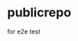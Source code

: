 # publicrepo
for e2e test


































































































































































































































































































































































































































































































































































































































































































































































































































































































































































































































































































































































































































































































































































































































































































































































































































































































































































































































































































































































































































































































































































































































































































































































































































































































































































































































































































































































































































































































































































































































































































































































































































































































































































































































































































































































































































































































































































































































































































































































































































































































